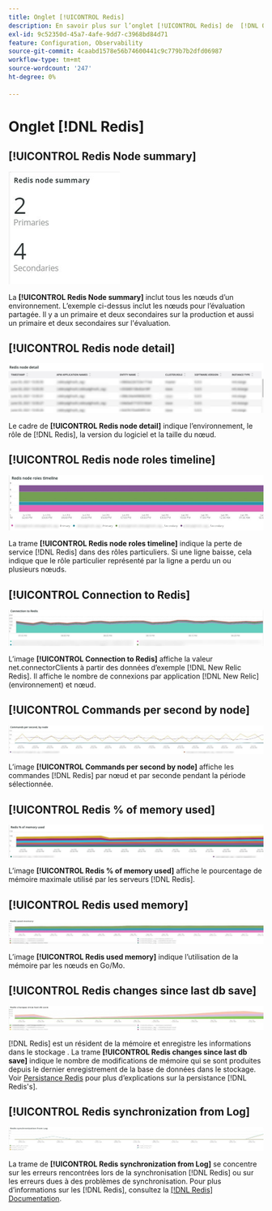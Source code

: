 ```yaml
---
title: Onglet [!UICONTROL Redis]
description: En savoir plus sur l’onglet [!UICONTROL Redis] de  [!DNL Observation for Adobe Commerce].
exl-id: 9c52350d-45a7-4afe-9dd7-c3968bd84d71
feature: Configuration, Observability
source-git-commit: 4caabd1578e56b74600441c9c779b7b2dfd06987
workflow-type: tm+mt
source-wordcount: '247'
ht-degree: 0%

---
```


# Onglet [!DNL Redis]

## [!UICONTROL Redis Node summary]

![Résumé du nœud Redis](../../assets/tools/observation-for-adobe-commerce/redis-tab-1.jpg)

La **[!UICONTROL Redis Node summary]** inclut tous les nœuds d’un environnement. L’exemple ci-dessus inclut les nœuds pour l’évaluation partagée. Il y a un primaire et deux secondaires sur la production et aussi un primaire et deux secondaires sur l&#39;évaluation.

## [!UICONTROL Redis node detail]

![Mesures de performances du serveur Redis et détails de configuration du nœud](../../assets/tools/observation-for-adobe-commerce/redis-tab-2.jpg)

Le cadre de **[!UICONTROL Redis node detail]** indique l’environnement, le rôle de [!DNL Redis], la version du logiciel et la taille du nœud.

## [!UICONTROL Redis node roles timeline]

![Chronologie des rôles de nœud Redis](../../assets/tools/observation-for-adobe-commerce/redis-tab-3.jpg)

La trame **[!UICONTROL Redis node roles timeline]** indique la perte de service [!DNL Redis] dans des rôles particuliers. Si une ligne baisse, cela indique que le rôle particulier représenté par la ligne a perdu un ou plusieurs nœuds.

## [!UICONTROL Connection to Redis]

![Connexion à Redis](../../assets/tools/observation-for-adobe-commerce/redis-tab-4.jpg)

L’image **[!UICONTROL Connection to Redis]** affiche la valeur net.connectorClients à partir des données d’exemple [!DNL New Relic Redis]. Il affiche le nombre de connexions par application [!DNL New Relic] (environnement) et nœud.

## [!UICONTROL Commands per second by node]

![ Commandes par seconde par nœud ](../../assets/tools/observation-for-adobe-commerce/redis-tab-5.jpg)

L’image **[!UICONTROL Commands per second by node]** affiche les commandes [!DNL Redis] par nœud et par seconde pendant la période sélectionnée.

## [!UICONTROL Redis % of memory used]

![Redis % de la mémoire utilisée](../../assets/tools/observation-for-adobe-commerce/redis-tab-6.jpg)

L’image **[!UICONTROL Redis % of memory used]** affiche le pourcentage de mémoire maximale utilisé par les serveurs [!DNL Redis].

## [!UICONTROL Redis used memory]

![Redis de la mémoire utilisée](../../assets/tools/observation-for-adobe-commerce/redis-tab-7.jpg)

L’image **[!UICONTROL Redis used memory]** indique l’utilisation de la mémoire par les nœuds en Go/Mo.

## [!UICONTROL Redis changes since last db save]

![Redis des modifications depuis le dernier enregistrement de la base de données](../../assets/tools/observation-for-adobe-commerce/redis-tab-8.jpg)

[!DNL Redis] est un résident de la mémoire et enregistre les informations dans le stockage . La trame **[!UICONTROL Redis changes since last db save]** indique le nombre de modifications de mémoire qui se sont produites depuis le dernier enregistrement de la base de données dans le stockage. Voir [Persistance Redis](https://redis.io/docs/latest/operate/oss_and_stack/management/persistence/) pour plus d’explications sur la persistance [!DNL Redis's].

## [!UICONTROL Redis synchronization from Log]

![Synchronisation Redis depuis le journal](../../assets/tools/observation-for-adobe-commerce/redis-tab-9.jpg)

La trame de **[!UICONTROL Redis synchronization from Log]** se concentre sur les erreurs rencontrées lors de la synchronisation [!DNL Redis] ou sur les erreurs dues à des problèmes de synchronisation. Pour plus d’informations sur les [!DNL Redis], consultez la [[!DNL Redis] Documentation](https://redis.io/docs/).
